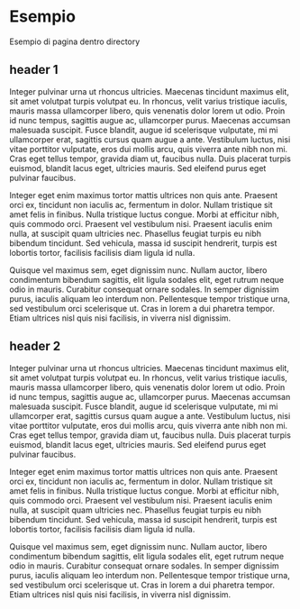 # Esempio
Esempio di pagina dentro directory

## header 1
Integer pulvinar urna ut rhoncus ultricies. Maecenas tincidunt maximus elit, sit amet volutpat turpis volutpat eu. In rhoncus, velit varius tristique iaculis, mauris massa ullamcorper libero, quis venenatis dolor lorem ut odio. Proin id nunc tempus, sagittis augue ac, ullamcorper purus. Maecenas accumsan malesuada suscipit. Fusce blandit, augue id scelerisque vulputate, mi mi ullamcorper erat, sagittis cursus quam augue a ante. Vestibulum luctus, nisi vitae porttitor vulputate, eros dui mollis arcu, quis viverra ante nibh non mi. Cras eget tellus tempor, gravida diam ut, faucibus nulla. Duis placerat turpis euismod, blandit lacus eget, ultricies mauris. Sed eleifend purus eget pulvinar faucibus.

Integer eget enim maximus tortor mattis ultrices non quis ante. Praesent orci ex, tincidunt non iaculis ac, fermentum in dolor. Nullam tristique sit amet felis in finibus. Nulla tristique luctus congue. Morbi at efficitur nibh, quis commodo orci. Praesent vel vestibulum nisi. Praesent iaculis enim nulla, at suscipit quam ultricies nec. Phasellus feugiat turpis eu nibh bibendum tincidunt. Sed vehicula, massa id suscipit hendrerit, turpis est lobortis tortor, facilisis facilisis diam ligula id nulla.

Quisque vel maximus sem, eget dignissim nunc. Nullam auctor, libero condimentum bibendum sagittis, elit ligula sodales elit, eget rutrum neque odio in mauris. Curabitur consequat ornare sodales. In semper dignissim purus, iaculis aliquam leo interdum non. Pellentesque tempor tristique urna, sed vestibulum orci scelerisque ut. Cras in lorem a dui pharetra tempor. Etiam ultrices nisl quis nisi facilisis, in viverra nisl dignissim.

## header 2
Integer pulvinar urna ut rhoncus ultricies. Maecenas tincidunt maximus elit, sit amet volutpat turpis volutpat eu. In rhoncus, velit varius tristique iaculis, mauris massa ullamcorper libero, quis venenatis dolor lorem ut odio. Proin id nunc tempus, sagittis augue ac, ullamcorper purus. Maecenas accumsan malesuada suscipit. Fusce blandit, augue id scelerisque vulputate, mi mi ullamcorper erat, sagittis cursus quam augue a ante. Vestibulum luctus, nisi vitae porttitor vulputate, eros dui mollis arcu, quis viverra ante nibh non mi. Cras eget tellus tempor, gravida diam ut, faucibus nulla. Duis placerat turpis euismod, blandit lacus eget, ultricies mauris. Sed eleifend purus eget pulvinar faucibus.

Integer eget enim maximus tortor mattis ultrices non quis ante. Praesent orci ex, tincidunt non iaculis ac, fermentum in dolor. Nullam tristique sit amet felis in finibus. Nulla tristique luctus congue. Morbi at efficitur nibh, quis commodo orci. Praesent vel vestibulum nisi. Praesent iaculis enim nulla, at suscipit quam ultricies nec. Phasellus feugiat turpis eu nibh bibendum tincidunt. Sed vehicula, massa id suscipit hendrerit, turpis est lobortis tortor, facilisis facilisis diam ligula id nulla.

Quisque vel maximus sem, eget dignissim nunc. Nullam auctor, libero condimentum bibendum sagittis, elit ligula sodales elit, eget rutrum neque odio in mauris. Curabitur consequat ornare sodales. In semper dignissim purus, iaculis aliquam leo interdum non. Pellentesque tempor tristique urna, sed vestibulum orci scelerisque ut. Cras in lorem a dui pharetra tempor. Etiam ultrices nisl quis nisi facilisis, in viverra nisl dignissim.